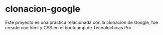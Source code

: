 # clonacion-google
Este proyecto es una práctica relacionada con la clonación de Google, fue creado con html y CSS en el bootcamp de Tecnolochicas Pro
